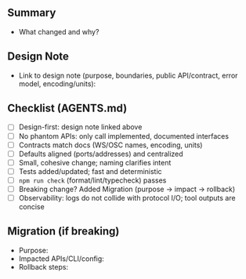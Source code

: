 ## Summary

- What changed and why?

## Design Note

- Link to design note (purpose, boundaries, public API/contract, error model, encoding/units):

## Checklist (AGENTS.md)

- [ ] Design-first: design note linked above
- [ ] No phantom APIs: only call implemented, documented interfaces
- [ ] Contracts match docs (WS/OSC names, encoding, units)
- [ ] Defaults aligned (ports/addresses) and centralized
- [ ] Small, cohesive change; naming clarifies intent
- [ ] Tests added/updated; fast and deterministic
- [ ] `npm run check` (format/lint/typecheck) passes
- [ ] Breaking change? Added Migration (purpose → impact → rollback)
- [ ] Observability: logs do not collide with protocol I/O; tool outputs are concise

## Migration (if breaking)

- Purpose:
- Impacted APIs/CLI/config:
- Rollback steps:

